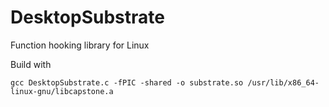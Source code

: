 # DesktopSubstrate

Function hooking library for Linux

Build with
```
gcc DesktopSubstrate.c -fPIC -shared -o substrate.so /usr/lib/x86_64-linux-gnu/libcapstone.a
```
